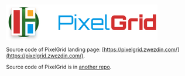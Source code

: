 <a href="https://pixelgrid.zwezdin.com"><img src="media/logo.svg" title="PixelGrid" alt="PixelGrid" /></a>

Source code of PixelGrid landing page: [https://pixelgrid.zwezdin.com/](https://pixelgrid.zwezdin.com/).

Source code of PixelGrid is in [another repo](https://github.com/pixel-grid/pixelgrid).
